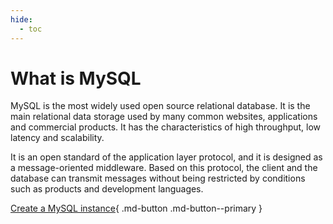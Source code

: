 ```yaml
---
hide:
  - toc
---
```


# What is MySQL

MySQL is the most widely used open source relational database. It is the main relational data storage used by many common websites, applications and commercial products. It has the characteristics of high throughput, low latency and scalability.

It is an open standard of the application layer protocol, and it is designed as a message-oriented middleware. Based on this protocol, the client and the database can transmit messages without being restricted by conditions such as products and development languages.

[Create a MySQL instance](../user-guide/create.md){ .md-button .md-button--primary }